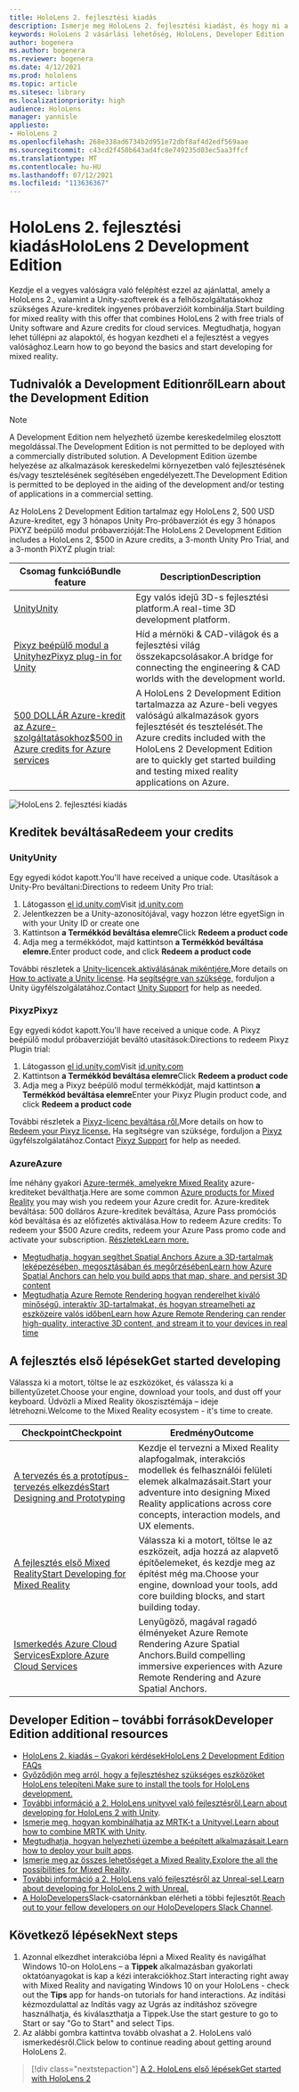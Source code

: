```yaml
---
title: HoloLens 2. fejlesztési kiadás
description: Ismerje meg HoloLens 2. fejlesztési kiadást, és hogy mi a helyzet a saját kiadásának lekért kiadását követően.
keywords: HoloLens 2 vásárlási lehetőség, HoloLens, Developer Edition
author: bogenera
ms.author: bogenera
ms.reviewer: bogenera
ms.date: 4/12/2021
ms.prod: hololens
ms.topic: article
ms.sitesec: library
ms.localizationpriority: high
audience: HoloLens
manager: yannisle
appliesto:
- HoloLens 2
ms.openlocfilehash: 268e338ad6734b2d951e72dbf8af4d2edf569aae
ms.sourcegitcommit: c43cd2f450b643ad4fc8e749235d03ec5aa3ffcf
ms.translationtype: MT
ms.contentlocale: hu-HU
ms.lasthandoff: 07/12/2021
ms.locfileid: "113636367"
---
```

# <a name="hololens-2-development-edition"></a><span data-ttu-id="24929-104">HoloLens 2. fejlesztési kiadás</span><span class="sxs-lookup"><span data-stu-id="24929-104">HoloLens 2 Development Edition</span></span>

<span data-ttu-id="24929-105">Kezdje el a vegyes valóságra való felépítést ezzel az ajánlattal, amely a HoloLens 2., valamint a Unity-szoftverek és a felhőszolgáltatásokhoz szükséges Azure-kreditek ingyenes próbaverzióit kombinálja.</span><span class="sxs-lookup"><span data-stu-id="24929-105">Start building for mixed reality with this offer that combines HoloLens 2 with free trials of Unity software and Azure credits for cloud services.</span></span> <span data-ttu-id="24929-106">Megtudhatja, hogyan lehet túllépni az alapoktól, és hogyan kezdheti el a fejlesztést a vegyes valósághoz.</span><span class="sxs-lookup"><span data-stu-id="24929-106">Learn how to go beyond the basics and start developing for mixed reality.</span></span>

## <a name="learn-about-the-development-edition"></a><span data-ttu-id="24929-107">Tudnivalók a Development Editionről</span><span class="sxs-lookup"><span data-stu-id="24929-107">Learn about the Development Edition</span></span>

> [!NOTE]
> <span data-ttu-id="24929-108">A Development Edition nem helyezhető üzembe kereskedelmileg elosztott megoldással.</span><span class="sxs-lookup"><span data-stu-id="24929-108">The Development Edition is not permitted to be deployed with a commercially distributed solution.</span></span> <span data-ttu-id="24929-109">A Development Edition üzembe helyezése az alkalmazások kereskedelmi környezetben való fejlesztésének és/vagy tesztelésének segítésében engedélyezett.</span><span class="sxs-lookup"><span data-stu-id="24929-109">The Development Edition is permitted to be deployed in the aiding of the development and/or testing of applications in a commercial setting.</span></span>  

<span data-ttu-id="24929-110">Az HoloLens 2 Development Edition tartalmaz egy HoloLens 2, 500 USD Azure-kreditet, egy 3 hónapos Unity Pro-próbaverziót és egy 3 hónapos PiXYZ beépülő modul próbaverzióját:</span><span class="sxs-lookup"><span data-stu-id="24929-110">The HoloLens 2 Development Edition includes a HoloLens 2, $500 in Azure credits, a 3-month Unity Pro Trial, and a 3-month PiXYZ plugin trial:</span></span>

| <span data-ttu-id="24929-111">Csomag funkció</span><span class="sxs-lookup"><span data-stu-id="24929-111">Bundle feature</span></span> | <span data-ttu-id="24929-112">Description</span><span class="sxs-lookup"><span data-stu-id="24929-112">Description</span></span> |
|---|---|
|  [<span data-ttu-id="24929-113">Unity</span><span class="sxs-lookup"><span data-stu-id="24929-113">Unity</span></span>](https://unity.com/) | <span data-ttu-id="24929-114">Egy valós idejű 3D-s fejlesztési platform.</span><span class="sxs-lookup"><span data-stu-id="24929-114">A real-time 3D development platform.</span></span>   |
|  [<span data-ttu-id="24929-115">Pixyz beépülő modul a Unityhez</span><span class="sxs-lookup"><span data-stu-id="24929-115">Pixyz plug-in for Unity</span></span>](https://www.pixyz-software.com/plugin/) | <span data-ttu-id="24929-116">Híd a mérnöki &amp; CAD-világok és a fejlesztési világ összekapcsolásakor.</span><span class="sxs-lookup"><span data-stu-id="24929-116">A bridge for connecting the engineering &amp; CAD worlds with the development world.</span></span>   |
| [<span data-ttu-id="24929-117">500 DOLLÁR Azure-kredit az Azure-szolgáltatásokhoz</span><span class="sxs-lookup"><span data-stu-id="24929-117">$500 in Azure credits for Azure services</span></span>](https://azure.microsoft.com/resources/) | <span data-ttu-id="24929-118">A HoloLens 2 Development Edition tartalmazza az Azure-beli vegyes valóságú alkalmazások gyors fejlesztését és tesztelését.</span><span class="sxs-lookup"><span data-stu-id="24929-118">The Azure credits included with the HoloLens 2 Development Edition are to quickly get started building and testing mixed reality applications on Azure.</span></span> |

![HoloLens 2. fejlesztési kiadás](./images/hololens-2-dev-ed.png)

## <a name="redeem-your-credits"></a><span data-ttu-id="24929-120">Kreditek beváltása</span><span class="sxs-lookup"><span data-stu-id="24929-120">Redeem your credits</span></span>

### <a name="unity"></a><span data-ttu-id="24929-121">Unity</span><span class="sxs-lookup"><span data-stu-id="24929-121">Unity</span></span>
<span data-ttu-id="24929-122">Egy egyedi kódot kapott.</span><span class="sxs-lookup"><span data-stu-id="24929-122">You'll have received a unique code.</span></span> <span data-ttu-id="24929-123">Utasítások a Unity-Pro beváltani:</span><span class="sxs-lookup"><span data-stu-id="24929-123">Directions to redeem Unity Pro trial:</span></span>
1. <span data-ttu-id="24929-124">Látogasson [el id.unity.com](http://id.unity.com/)</span><span class="sxs-lookup"><span data-stu-id="24929-124">Visit [id.unity.com](http://id.unity.com/)</span></span>
1. <span data-ttu-id="24929-125">Jelentkezzen be a Unity-azonosítójával, vagy hozzon létre egyet</span><span class="sxs-lookup"><span data-stu-id="24929-125">Sign in with your Unity ID or create one</span></span>
1. <span data-ttu-id="24929-126">Kattintson **a Termékkód beváltása elemre**</span><span class="sxs-lookup"><span data-stu-id="24929-126">Click **Redeem a product code**</span></span>
1. <span data-ttu-id="24929-127">Adja meg a termékkódot, majd kattintson **a Termékkód beváltása elemre.**</span><span class="sxs-lookup"><span data-stu-id="24929-127">Enter product code, and click **Redeem a product code**</span></span>

<span data-ttu-id="24929-128">További részletek a [Unity-licencek aktiválásának mikéntjére.](https://support.unity3d.com/hc/articles/211438683-How-do-I-activate-my-license-)</span><span class="sxs-lookup"><span data-stu-id="24929-128">More details on [How to activate a Unity license](https://support.unity3d.com/hc/articles/211438683-How-do-I-activate-my-license-).</span></span> <span data-ttu-id="24929-129">Ha [segítségre van szüksége,](https://support.unity3d.com/hc) forduljon a Unity ügyfélszolgálatához.</span><span class="sxs-lookup"><span data-stu-id="24929-129">Contact [Unity Support](https://support.unity3d.com/hc) for help as needed.</span></span>  

### <a name="pixyz"></a><span data-ttu-id="24929-130">Pixyz</span><span class="sxs-lookup"><span data-stu-id="24929-130">Pixyz</span></span>
<span data-ttu-id="24929-131">Egy egyedi kódot kapott.</span><span class="sxs-lookup"><span data-stu-id="24929-131">You'll have received a unique code.</span></span> <span data-ttu-id="24929-132">A Pixyz beépülő modul próbaverzióját beváltó utasítások:</span><span class="sxs-lookup"><span data-stu-id="24929-132">Directions to redeem Pixyz Plugin trial:</span></span>
1. <span data-ttu-id="24929-133">Látogasson [el id.unity.com](http://id.unity.com/)</span><span class="sxs-lookup"><span data-stu-id="24929-133">Visit [id.unity.com](http://id.unity.com/)</span></span>
1. <span data-ttu-id="24929-134">Kattintson **a Termékkód beváltása elemre**</span><span class="sxs-lookup"><span data-stu-id="24929-134">Click **Redeem a product code**</span></span>
1. <span data-ttu-id="24929-135">Adja meg a Pixyz beépülő modul termékkódját, majd kattintson **a Termékkód beváltása elemre**</span><span class="sxs-lookup"><span data-stu-id="24929-135">Enter your Pixyz Plugin product code, and click **Redeem a product code**</span></span>

<span data-ttu-id="24929-136">További részletek a [Pixyz-licenc beváltása ről.](https://www.pixyz-software.com/documentations/html/2020.1/review/TrialLicense.html)</span><span class="sxs-lookup"><span data-stu-id="24929-136">More details on how to [Redeem your Pixyz license.](https://www.pixyz-software.com/documentations/html/2020.1/review/TrialLicense.html)</span></span> <span data-ttu-id="24929-137">Ha segítségre van szüksége, forduljon a [Pixyz](https://www.pixyz-software.com/support/) ügyfélszolgálatához.</span><span class="sxs-lookup"><span data-stu-id="24929-137">Contact [Pixyz Support](https://www.pixyz-software.com/support/) for help as needed.</span></span>

### <a name="azure"></a><span data-ttu-id="24929-138">Azure</span><span class="sxs-lookup"><span data-stu-id="24929-138">Azure</span></span>
<span data-ttu-id="24929-139">Íme néhány gyakori [Azure-termék, amelyekre Mixed Reality](https://azure.microsoft.com/topic/mixed-reality/) azure-krediteket beválthatja.</span><span class="sxs-lookup"><span data-stu-id="24929-139">Here are some common [Azure products for Mixed Reality](https://azure.microsoft.com/topic/mixed-reality/) you may wish you redeem your Azure credit for.</span></span>
<span data-ttu-id="24929-140">Azure-kreditek beváltása: 500 dolláros Azure-kreditek beváltása, Azure Pass promóciós kód beváltása és az előfizetés aktiválása.</span><span class="sxs-lookup"><span data-stu-id="24929-140">How to redeem Azure credits: To redeem your $500 Azure credits, redeem your Azure Pass promo code and activate your subscription.</span></span> [<span data-ttu-id="24929-141">Részletek</span><span class="sxs-lookup"><span data-stu-id="24929-141">Learn more.</span></span>](hololens2-development-edition-faq.yml#how-can-i-redeem-my--500-azure-credit-)

- [<span data-ttu-id="24929-142">Megtudhatja, hogyan segíthet Spatial Anchors Azure a 3D-tartalmak leképezésében, megosztásában és megőrzésében</span><span class="sxs-lookup"><span data-stu-id="24929-142">Learn how Azure Spatial Anchors can help you build apps that map, share, and persist 3D content</span></span>](https://azure.microsoft.com/services/spatial-anchors/)
- [<span data-ttu-id="24929-143">Megtudhatja Azure Remote Rendering hogyan renderelhet kiváló minőségű, interaktív 3D-tartalmakat, és hogyan streamelheti az eszközeire valós időben</span><span class="sxs-lookup"><span data-stu-id="24929-143">Learn how Azure Remote Rendering can render high-quality, interactive 3D content, and stream it to your devices in real time</span></span>](https://azure.microsoft.com/services/remote-rendering/)

## <a name="get-started-developing"></a><span data-ttu-id="24929-144">A fejlesztés első lépések</span><span class="sxs-lookup"><span data-stu-id="24929-144">Get started developing</span></span>

<span data-ttu-id="24929-145">Válassza ki a motort, töltse le az eszközöket, és válassza ki a billentyűzetet.</span><span class="sxs-lookup"><span data-stu-id="24929-145">Choose your engine, download your tools, and dust off your keyboard.</span></span> <span data-ttu-id="24929-146">Üdvözli a Mixed Reality ökoszisztémája – ideje létrehozni.</span><span class="sxs-lookup"><span data-stu-id="24929-146">Welcome to the Mixed Reality ecosystem - it's time to create.</span></span>

|     <span data-ttu-id="24929-147">Checkpoint</span><span class="sxs-lookup"><span data-stu-id="24929-147">Checkpoint</span></span>                              |     <span data-ttu-id="24929-148">Eredmény</span><span class="sxs-lookup"><span data-stu-id="24929-148">Outcome</span></span>                                                                                                                    |
|---------------------------------------------|---------------------------------------------------------------------------------------------------------------------------------|
|     [<span data-ttu-id="24929-149">A tervezés és a prototípus-tervezés elkezdés</span><span class="sxs-lookup"><span data-stu-id="24929-149">Start Designing and Prototyping</span></span>](/windows/mixed-reality/design/design)         |     <span data-ttu-id="24929-150">Kezdje el tervezni a Mixed Reality alapfogalmak, interakciós modellek és felhasználói felületi elemek alkalmazásait.</span><span class="sxs-lookup"><span data-stu-id="24929-150">Start your adventure into designing Mixed Reality applications across core concepts, interaction models, and UX elements.</span></span>     |
|     [<span data-ttu-id="24929-151">A fejlesztés első Mixed Reality</span><span class="sxs-lookup"><span data-stu-id="24929-151">Start Developing for Mixed Reality</span></span>](/windows/mixed-reality/develop/development?tabs=unity)    |     <span data-ttu-id="24929-152">Válassza ki a motort, töltse le az eszközeit, adja hozzá az alapvető építőelemeket, és kezdje meg az építést még ma.</span><span class="sxs-lookup"><span data-stu-id="24929-152">Choose your engine, download your tools, add core building blocks, and start building today.</span></span>                                  |
|     [<span data-ttu-id="24929-153">Ismerkedés Azure Cloud Services</span><span class="sxs-lookup"><span data-stu-id="24929-153">Explore Azure Cloud Services</span></span>](/windows/mixed-reality/develop/mixed-reality-cloud-services)            |     <span data-ttu-id="24929-154">Lenyűgöző, magával ragadó élményeket Azure Remote Rendering Azure Spatial Anchors.</span><span class="sxs-lookup"><span data-stu-id="24929-154">Build compelling immersive experiences with Azure Remote Rendering and Azure Spatial Anchors.</span></span>                                 |

## <a name="developer-edition-additional-resources"></a><span data-ttu-id="24929-155">Developer Edition – további források</span><span class="sxs-lookup"><span data-stu-id="24929-155">Developer Edition additional resources</span></span>

- [<span data-ttu-id="24929-156">HoloLens 2. kiadás – Gyakori kérdések</span><span class="sxs-lookup"><span data-stu-id="24929-156">HoloLens 2 Development Edition FAQs</span></span>](hololens2-development-edition-faq.yml)
- [<span data-ttu-id="24929-157">Győződjön meg arról, hogy a fejlesztéshez szükséges eszközöket HoloLens telepíteni.</span><span class="sxs-lookup"><span data-stu-id="24929-157">Make sure to install the tools for HoloLens development.</span></span>](/windows/mixed-reality/develop/install-the-tools?tabs=unity)
- <span data-ttu-id="24929-158">[További információ a 2. HoloLens unityvel való fejlesztésről.](/windows/mixed-reality/develop/unity/unity-development-overview?tabs=mrtk%2Carr%2Chl2)</span><span class="sxs-lookup"><span data-stu-id="24929-158">[Learn about developing for HoloLens 2 with Unity](/windows/mixed-reality/develop/unity/unity-development-overview?tabs=mrtk%2Carr%2Chl2).</span></span>
- <span data-ttu-id="24929-159">[Ismerje meg, hogyan kombinálhatja az MRTK-t a Unityvel.](/windows/mixed-reality/develop/unity/mrtk-getting-started)</span><span class="sxs-lookup"><span data-stu-id="24929-159">[Learn about how to combine MRTK with Unity](/windows/mixed-reality/develop/unity/mrtk-getting-started).</span></span>
- <span data-ttu-id="24929-160">[Megtudhatja, hogyan helyezheti üzembe a beépített alkalmazásait.](app-deploy-overview.md)</span><span class="sxs-lookup"><span data-stu-id="24929-160">[Learn how to deploy your built apps](app-deploy-overview.md).</span></span>
- <span data-ttu-id="24929-161">[Ismerje meg az összes lehetőséget a Mixed Reality.](/windows/mixed-reality/)</span><span class="sxs-lookup"><span data-stu-id="24929-161">[Explore the all the possibilities for Mixed Reality](/windows/mixed-reality/).</span></span>
- [<span data-ttu-id="24929-162">További információ a 2. HoloLens való fejlesztésről az Unreal-sel.</span><span class="sxs-lookup"><span data-stu-id="24929-162">Learn about developing for HoloLens 2 with Unreal.</span></span>](/windows/mixed-reality/develop/unreal/unreal-development-overview?tabs=mrtk%2Casa)
- <span data-ttu-id="24929-163">[A HoloDevelopers](https://holodevelopersslack.azurewebsites.net/)Slack-csatornánkban elérheti a többi fejlesztőt.</span><span class="sxs-lookup"><span data-stu-id="24929-163">[Reach out to your fellow developers on our HoloDevelopers Slack Channel](https://holodevelopersslack.azurewebsites.net/).</span></span>

## <a name="next-steps"></a><span data-ttu-id="24929-164">Következő lépések</span><span class="sxs-lookup"><span data-stu-id="24929-164">Next steps</span></span>

1. <span data-ttu-id="24929-165">Azonnal elkezdhet interakcióba lépni a Mixed Reality és navigálhat Windows 10-on HoloLens – a **Tippek** alkalmazásban gyakorlati oktatóanyagokat is kap a kézi interakciókhoz.</span><span class="sxs-lookup"><span data-stu-id="24929-165">Start interacting right away with Mixed Reality and navigating Windows 10 on your HoloLens - check out the **Tips** app for hands-on tutorials for hand interactions.</span></span> <span data-ttu-id="24929-166">Az indítási kézmozdulattal az Indítás vagy az Ugrás az indításhoz szövegre használhatja, és kiválaszthatja a Tippek.</span><span class="sxs-lookup"><span data-stu-id="24929-166">Use the start gesture to go to Start or say "Go to Start" and select Tips.</span></span>
1. <span data-ttu-id="24929-167">Az alábbi gombra kattintva tovább olvashat a 2. HoloLens való ismerkedésről.</span><span class="sxs-lookup"><span data-stu-id="24929-167">Click below to continue reading about getting around HoloLens 2.</span></span>

> [!div class="nextstepaction"]
> [<span data-ttu-id="24929-168">A 2. HoloLens első lépések</span><span class="sxs-lookup"><span data-stu-id="24929-168">Get started with HoloLens 2</span></span>](hololens2-basic-usage.md)
